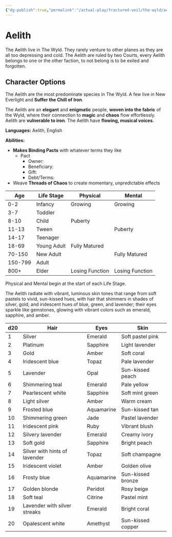 ```yaml
---
{"dg-publish":true,"permalink":"/actual-play/fractured-veil/the-wyld/aelith/"}
---
```


# Aelith

The Aelith live in The Wyld. They rarely venture to other planes as they are all too depressing and cold. The Aelith are ruled by two Courts, every Aelith belongs to one or the other faction, to not belong is to be exiled and forgotten.

## Character Options

The Aelith are the most predominate species in The Wyld. A few live in New Everlight and **Suffer the Chill of Iron**.

The Aelith are an **elegant** and **enigmatic** people, **woven into the fabric** of the Wyld, where their connection to **magic** and **chaos** flow effortlessly. Aelith are **vulnerable to iron**. The Aelith have **flowing, musical voices**.

**Languages:** Aelith, English

**Abilities:**
* **Makes Binding Pacts** with whatever terms they like
    * Pact
        * Owner:
        * Beneficiary: 
        * Gift: 
        * Debt/Terms: 
* Weave **Threads of Chaos** to create momentary, unpredictable effects

| Age     | Life Stage  | Physical        | Mental          |
| ------- | ----------- | --------------- | --------------- |
| 0-2     | Infancy     | Growing         | Growing         |
| 3-7     | Toddler     |                 |                 |
| 8-10    | Child       | Puberty         |                 |
| 11-13   | Tween       |                 | Puberty         |
| 14-17   | Teenager    |                 |                 |
| 18-69   | Young Adult | Fully Matured   |                 |
| 70-150  | New Adult   |                 | Fully Matured   |
| 150-799 | Adult       |                 |                 |
| 800+    | Elder       | Losing Function | Losing Function |
Physical and Mental begin at the start of each Life Stage.

The Aelith radiate with vibrant, luminous skin tones that range from soft pastels to vivid, sun-kissed hues, with hair that shimmers in shades of silver, gold, and iridescent hues of blue, green, and lavender; their eyes sparkle like gemstones, glowing with vibrant colors such as emerald, sapphire, and amber.

| d20 | Hair                          | Eyes       | Skin              |
|-----|-------------------------------|------------|-------------------|
| 1   | Silver                        | Emerald    | Soft pastel pink  |
| 2   | Platinum                      | Sapphire   | Light lavender    |
| 3   | Gold                          | Amber      | Soft coral        |
| 4   | Iridescent blue               | Topaz      | Pale lavender     |
| 5   | Lavender                      | Opal       | Sun-kissed peach  |
| 6   | Shimmering teal               | Emerald    | Pale yellow       |
| 7   | Pearlescent white             | Sapphire   | Soft mint green   |
| 8   | Light silver                  | Amber      | Warm cream        |
| 9   | Frosted blue                  | Aquamarine | Sun-kissed tan    |
| 10  | Shimmering green              | Jade       | Pastel lavender   |
| 11  | Iridescent pink               | Ruby       | Vibrant blush     |
| 12  | Silvery lavender              | Emerald    | Creamy ivory      |
| 13  | Soft gold                     | Sapphire   | Bright peach      |
| 14  | Silver with hints of lavender | Topaz      | Soft champagne    |
| 15  | Iridescent violet             | Amber      | Golden olive      |
| 16  | Frosty blue                   | Aquamarine | Sun-kissed bronze |
| 17  | Golden blonde                 | Peridot    | Rosy beige        |
| 18  | Soft teal                     | Citrine    | Pastel mint       |
| 19  | Lavender with silver streaks  | Emerald    | Bright coral      |
| 20  | Opalescent white              | Amethyst   | Sun-kissed copper |
